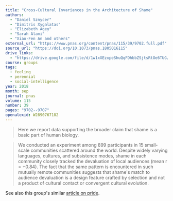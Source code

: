 ```yaml
---
title: "Cross-Cultural Invariances in the Architecture of Shame"
authors:
  - "Daniel Sznycer"
  - "Dimitris Xygalatas"
  - "Elizabeth Agey"
  - "Sarah Alami"
  - "Xiao-Fen An and others"
external_url: "https://www.pnas.org/content/pnas/115/39/9702.full.pdf"
source_url: "https://doi.org/10.1073/pnas.1805016115"
drive_links:
  - "https://drive.google.com/file/d/1w1xXEzxpeShuQqFDhbbZSjtsRtOe6TUG/view?usp=drivesdk"
course: groups
tags:
  - feeling
  - perennial
  - social-intelligence
year: 2018
month: sep
journal: pnas
volume: 115
number: 39
pages: "9702--9707"
openalexid: W2890767182
---
```


> Here we report data supporting the broader claim that shame is a basic part of human biology.

> We conducted an experiment among 899 participants in 15 small-scale communities scattered around the world.
> Despite widely varying languages, cultures, and subsistence modes, shame in each community closely tracked the devaluation of local audiences (mean r = +0.84).
> The fact that the same pattern is encountered in such mutually remote communities suggests that shame's match to audience devaluation is a design feature crafted by selection and not a product of cultural contact or convergent cultural evolution.

See also this group's similar [article on pride](/content/articles/invariances-in-architecture-of-pride_sznycer-daniel-et-al).

